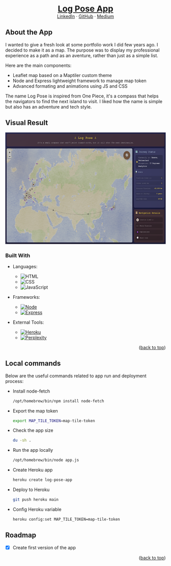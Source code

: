 <a id="readme-top"></a>

<br />
<div align="center">
    <br />
    <a href="https://log-pose-a0b2ccce9f1c.herokuapp.com/" style="font-size:26px;"><strong>Log Pose App</strong></a>
    <br />
    <a href="https://ch.linkedin.com/in/hugotorche">LinkedIn</a>
    &middot;
    <a href="https://github.com/hugotorche">GitHub</a>
    &middot;
    <a href="https://medium.com/p/550e0861389f">Medium</a>
  </p>
</div>

## About the App

I wanted to give a fresh look at some portfolio work I did few years ago. I decided to make it as a map. The purpose was to display my professional experience as a path and as an aventure, rather than just as a simple list.

Here are the main components:
* Leaflet map based on a Maptiler custom theme
* Node and Express lightweight framework to manage map token
* Advanced formating and animations using JS and CSS

The name Log Pose is inspired from One Piece, it's a compass that helps the navigators to find the next island to visit. I liked how the name is simple but also has an adventure and tech style.

## Visual Result
<div align="center">
  <a>
    <img src="public/images/app-visual.png" width="550" height="350">
  </a>
</div>

### Built With

* Languages:

    * ![HTML]
    * ![CSS]
    * ![JavaScript]

* Frameworks:

    * [![Node][Node.js]][Node-url]
    * [![Express][Express.js]][Express-url]

* External Tools:

    * [![Heroku][Heroku.com]][Heroku-url]
    * [![Perplexity][Perplexity.ai]][Perplexity-url]

<p align="right">(<a href="#readme-top">back to top</a>)</p>

## Local commands

Below are the useful commands related to app run and deployment process:

* Install node-fetch

  ```sh
  /opt/homebrew/bin/npm install node-fetch
  ```

* Export the map token

  ```sh
  export MAP_TILE_TOKEN=map-tile-token
  ```

* Check the app size

  ```sh
  du -sh .
  ```

* Run the app locally

  ```sh
  /opt/homebrew/bin/node app.js
  ```

* Create Heroku app

  ```sh
  heroku create log-pose-app
  ```

* Deploy to Heroku

  ```sh
  git push heroku main
  ```

* Config Heroku variable

  ```sh
  heroku config:set MAP_TILE_TOKEN=map-tile-token
  ```

## Roadmap

- [x] Create first version of the app

<p align="right">(<a href="#readme-top">back to top</a>)</p>

<!-- MARKDOWN LINKS & IMAGES -->
[HTML]: https://img.shields.io/badge/HTML-%23E34F26.svg?logo=html5&logoColor=white
[CSS]: https://img.shields.io/badge/CSS-639?logo=css&logoColor=fff
[JavaScript]: https://img.shields.io/badge/JavaScript-F7DF1E?logo=javascript&logoColor=000
[Express.js]: https://img.shields.io/badge/Express.js-000000?logo=express&logoColor=fff&style=flat
[Express-url]: https://expressjs.com/
[Node.js]: https://img.shields.io/badge/node.js-339933?style=for-the-badge&logo=Node.js&logoColor=white
[Node-url]: https://nodejs.org/
[Perplexity.ai]: https://img.shields.io/badge/Perplexity-1FB8CD?logo=perplexity&logoColor=fff
[Perplexity-url]: https://perplexity.ai/
[Heroku.com]: https://img.shields.io/badge/Heroku-430098?logo=heroku&logoColor=fffe
[Heroku-url]: https://www.heroku.com/
